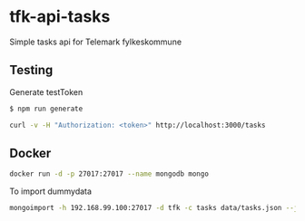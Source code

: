 # tfk-api-tasks
Simple tasks api for Telemark fylkeskommune

## Testing

Generate testToken

```sh
$ npm run generate
```

```sh
curl -v -H "Authorization: <token>" http://localhost:3000/tasks
```

## Docker

```sh
docker run -d -p 27017:27017 --name mongodb mongo
```

To import dummydata
```sh
mongoimport -h 192.168.99.100:27017 -d tfk -c tasks data/tasks.json --jsonArray
```